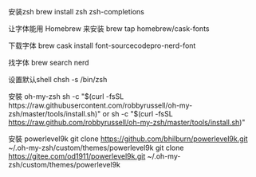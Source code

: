 安装zsh
brew install zsh zsh-completions

让字体能用 Homebrew 来安装
brew tap homebrew/cask-fonts

下载字体
brew cask install font-sourcecodepro-nerd-font

找字体
brew search nerd

设置默认shell
chsh -s /bin/zsh

安裝 oh-my-zsh
sh -c "$(curl -fsSL https://raw.githubusercontent.com/robbyrussell/oh-my-zsh/master/tools/install.sh)"
or
sh -c "$(curl -fsSL https://raw.github.com/robbyrussell/oh-my-zsh/master/tools/install.sh)"

安裝 powerlevel9k
git clone https://github.com/bhilburn/powerlevel9k.git ~/.oh-my-zsh/custom/themes/powerlevel9k
git clone https://gitee.com/od1911/powerlevel9k.git ~/.oh-my-zsh/custom/themes/powerlevel9k
